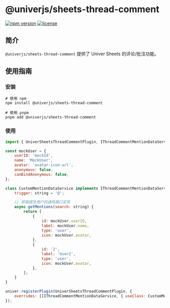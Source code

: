 # @univerjs/sheets-thread-comment

[![npm version](https://img.shields.io/npm/v/@univerjs/sheets-thread-comment)](https://npmjs.org/packages/@univerjs/sheets-thread-comment)
[![license](https://img.shields.io/npm/l/@univerjs/sheets-thread-comment)](https://img.shields.io/npm/l/@univerjs/sheets-thread-comment)

## 简介

`@univerjs/sheets-thread-comment` 提供了 Univer Sheets 的评论/批注功能。


## 使用指南

### 安装

```shell
# 使用 npm
npm install @univerjs/sheets-thread-comment

# 使用 pnpm
pnpm add @univerjs/sheets-thread-comment
```

### 使用
```js
import { UniverSheetsThreadCommentPlugin, IThreadCommentMentionDataService } from '@univerjs/sheets-thread-comment';

const mockUser = {
    userID: 'mockId',
    name: 'MockUser',
    avatar: 'avatar-icon-url',
    anonymous: false,
    canBindAnonymous: false,
};

class CustomMentionDataService implements IThreadCommentMentionDataService {
    trigger: string = '@';

    // 获取提及用户的通用接口实现
    async getMentions(search: string) {
        return [
            {
                id: mockUser.userID,
                label: mockUser.name,
                type: 'user',
                icon: mockUser.avatar,
            },
            {
                id: '2',
                label: 'User2',
                type: 'user',
                icon: mockUser.avatar,
            },
        ];
    }
}

univer.registerPlugin(UniverSheetsThreadCommentPlugin, {
    overrides: [[IThreadCommentMentionDataService, { useClass: CustomMentionDataService }]],
});
```
